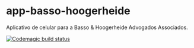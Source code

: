 # app-basso-hoogerheide
Aplicativo de celular para a Basso &amp; Hoogerheide Advogados Associados.

[![Codemagic build status](https://api.codemagic.io/apps/63a0fa15d93420dd8eca9a51/63a0fa15d93420dd8eca9a50/status_badge.svg)](https://codemagic.io/apps/63a0fa15d93420dd8eca9a51/63a0fa15d93420dd8eca9a50/latest_build)
